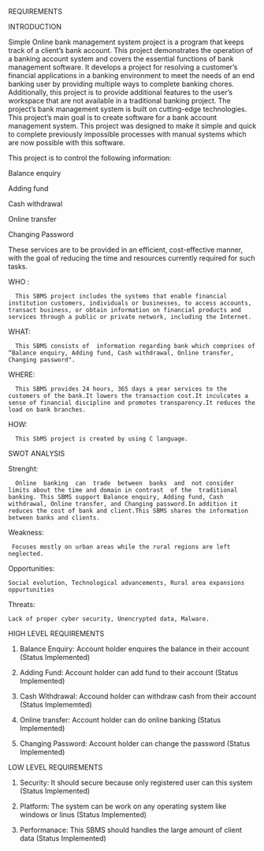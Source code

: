 REQUIREMENTS 

INTRODUCTION 

  Simple Online bank management system project is a program that keeps track of a client’s bank account. This project demonstrates the operation of a banking account system and covers the essential functions of bank management software. It develops a project for resolving a customer’s financial applications in a banking environment to meet the needs of an end banking user by providing multiple ways to complete banking chores. Additionally, this project is to provide additional features to the user’s workspace that are not available in a traditional banking project. The project’s bank management system is built on cutting-edge technologies. This project’s main goal is to create software for a bank account management system. This project was designed to make it simple and quick to complete previously impossible processes with manual systems which are now possible with this software.

This project is to control the following information: 

Balance enquiry 

Adding fund 

Cash withdrawal 

Online transfer 

Changing Password 

These services are to be provided in an efficient, cost-effective manner, with the goal of reducing the time and resources currently required for such tasks. 

WHO :

      This SBMS project includes the systems that enable financial institution customers, individuals or businesses, to access accounts, transact business, or obtain information on financial products and services through a public or private network, including the Internet.
WHAT:

      This SBMS consists of  information regarding bank which comprises of “Balance enquiry, Adding fund, Cash withdrawal, Online transfer, Changing password". 

WHERE:

      This SBMS provides 24 hours, 365 days a year services to the customers of the bank.It lowers the transaction cost.It inculcates a sense of financial discipline and promotes transparency.It reduces the load on bank branches.

HOW:

      This SbMS project is created by using C language.
      

                                                                        
SWOT ANALYSIS 

Strenght:

      Online  banking  can  trade  between  banks  and  not consider limits about the time and domain in contrast  of the  traditional  banking. This SBMS support Balance enquiry, Adding fund, Cash withdrawal, Online transfer, and Changing password.In addition it reduces the cost of bank and client.This SBMS shares the information between banks and clients.  
      
Weakness:

     Focuses mostly on urban areas while the rural regions are left neglected.
     
Opportunities:
    
    Social evolution, Technological advancements, Rural area expansions oppurtunities
    
Threats:

    Lack of proper cyber security, Unencrypted data, Malware.
    
HIGH LEVEL REQUIREMENTS

1.  Balance Enquiry:
         Account holder enquires the balance in their account (Status Implemented)

2.  Adding Fund:
         Account holder can add fund to their account (Status Implemented)

3.  Cash Withdrawal:
         Accound holder can withdraw cash from their account (Status Implememted)

4.  Online transfer:
         Account holder can do online banking (Status Implemented)

5.  Changing Password:
         Account holder can change the password (Status Implemented)

LOW LEVEL REQUIREMENTS

1.  Security:
         It should secure because only registered user can this system	(Status Implemented)

2.  Platform:
         The system can be work on any operating system like windows or linus	(Status Implemented)

3.  Performanace:
         This SBMS should handles the large amount of client data (Status Implemented)
     
        





                                                        
                                                        
    
    
    
    
    



          
          
        
                                           
